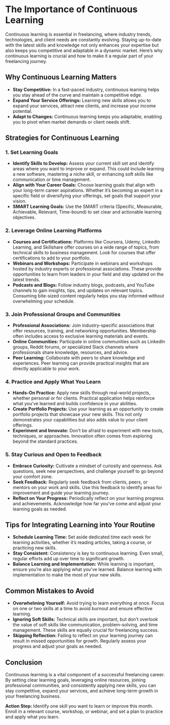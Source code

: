 # The Importance of Continuous Learning

Continuous learning is essential in freelancing, where industry trends, technologies, and client needs are constantly evolving. Staying up-to-date with the latest skills and knowledge not only enhances your expertise but also keeps you competitive and adaptable in a dynamic market. Here’s why continuous learning is crucial and how to make it a regular part of your freelancing journey.

## Why Continuous Learning Matters

- **Stay Competitive:** In a fast-paced industry, continuous learning helps you stay ahead of the curve and maintain a competitive edge.
- **Expand Your Service Offerings:** Learning new skills allows you to expand your services, attract new clients, and increase your income potential.
- **Adapt to Changes:** Continuous learning keeps you adaptable, enabling you to pivot when market demands or client needs shift.

## Strategies for Continuous Learning

### 1. **Set Learning Goals**

- **Identify Skills to Develop:** Assess your current skill set and identify areas where you want to improve or expand. This could include learning a new software, mastering a niche skill, or enhancing soft skills like communication or time management.
- **Align with Your Career Goals:** Choose learning goals that align with your long-term career aspirations. Whether it’s becoming an expert in a specific field or diversifying your offerings, set goals that support your vision.
- **SMART Learning Goals:** Use the SMART criteria (Specific, Measurable, Achievable, Relevant, Time-bound) to set clear and actionable learning objectives.

### 2. **Leverage Online Learning Platforms**

- **Courses and Certifications:** Platforms like Coursera, Udemy, LinkedIn Learning, and Skillshare offer courses on a wide range of topics, from technical skills to business management. Look for courses that offer certifications to add to your portfolio.
- **Webinars and Workshops:** Participate in webinars and workshops hosted by industry experts or professional associations. These provide opportunities to learn from leaders in your field and stay updated on the latest trends.
- **Podcasts and Blogs:** Follow industry blogs, podcasts, and YouTube channels to gain insights, tips, and updates on relevant topics. Consuming bite-sized content regularly helps you stay informed without overwhelming your schedule.

### 3. **Join Professional Groups and Communities**

- **Professional Associations:** Join industry-specific associations that offer resources, training, and networking opportunities. Membership often includes access to exclusive learning materials and events.
- **Online Communities:** Participate in online communities such as LinkedIn groups, Reddit forums, or specialized Slack channels where professionals share knowledge, resources, and advice.
- **Peer Learning:** Collaborate with peers to share knowledge and experiences. Peer learning can provide practical insights that are directly applicable to your work.

### 4. **Practice and Apply What You Learn**

- **Hands-On Practice:** Apply new skills through real-world projects, whether personal or for clients. Practical application helps reinforce what you’ve learned and builds confidence in your abilities.
- **Create Portfolio Projects:** Use your learning as an opportunity to create portfolio projects that showcase your new skills. This not only demonstrates your capabilities but also adds value to your client offerings.
- **Experiment and Innovate:** Don’t be afraid to experiment with new tools, techniques, or approaches. Innovation often comes from exploring beyond the standard practices.

### 5. **Stay Curious and Open to Feedback**

- **Embrace Curiosity:** Cultivate a mindset of curiosity and openness. Ask questions, seek new perspectives, and challenge yourself to go beyond your comfort zone.
- **Seek Feedback:** Regularly seek feedback from clients, peers, or mentors on your work and skills. Use this feedback to identify areas for improvement and guide your learning journey.
- **Reflect on Your Progress:** Periodically reflect on your learning progress and achievements. Acknowledge how far you’ve come and adjust your learning goals as needed.

## Tips for Integrating Learning into Your Routine

- **Schedule Learning Time:** Set aside dedicated time each week for learning activities, whether it’s reading articles, taking a course, or practicing new skills.
- **Stay Consistent:** Consistency is key to continuous learning. Even small, regular efforts add up over time to significant growth.
- **Balance Learning and Implementation:** While learning is important, ensure you’re also applying what you’ve learned. Balance learning with implementation to make the most of your new skills.

## Common Mistakes to Avoid

- **Overwhelming Yourself:** Avoid trying to learn everything at once. Focus on one or two skills at a time to avoid burnout and ensure effective learning.
- **Ignoring Soft Skills:** Technical skills are important, but don’t overlook the value of soft skills like communication, problem-solving, and time management. These skills are equally crucial for freelancing success.
- **Skipping Reflection:** Failing to reflect on your learning journey can result in missed opportunities for growth. Regularly assess your progress and adjust your goals as needed.

## Conclusion

Continuous learning is a vital component of a successful freelancing career. By setting clear learning goals, leveraging online resources, joining professional communities, and consistently applying new skills, you can stay competitive, expand your services, and achieve long-term growth in your freelancing business.

**Action Step:** Identify one skill you want to learn or improve this month. Enroll in a relevant course, workshop, or webinar, and set a plan to practice and apply what you learn.
